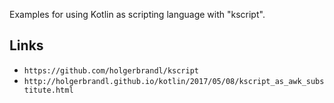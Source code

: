 Examples for using Kotlin as scripting language with "kscript".

Links
-----
* `https://github.com/holgerbrandl/kscript`
* `http://holgerbrandl.github.io/kotlin/2017/05/08/kscript_as_awk_substitute.html`
